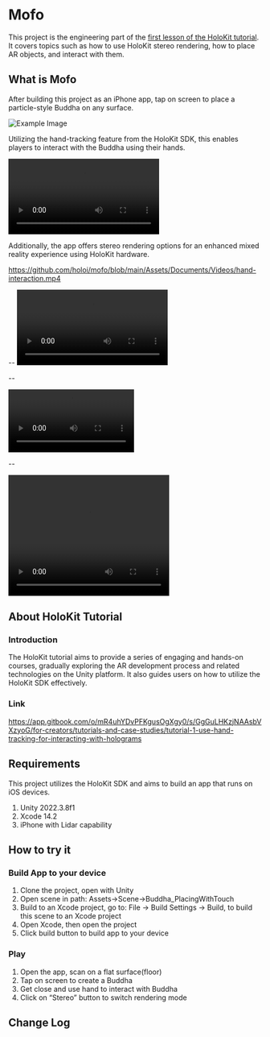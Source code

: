 # Mofo

This project is the engineering part of the [first lesson of the HoloKit tutorial](https://docs.holokit.io/for-creators/tutorials-and-case-studies/tutorial-1-use-hand-tracking-for-interacting-with-holograms). It covers topics such as how to use HoloKit stereo rendering, how to place AR objects, and interact with them.

## What is Mofo

After building this project as an iPhone app, tap on screen to place a particle-style Buddha on any surface.

![Example Image](https://github.com/holoi/mofo/blob/main/Assets/Documents/Images/stereo-rendering-mode.jpeg)


Utilizing the hand-tracking feature from the HoloKit SDK, this enables players to interact with the Buddha using their hands.

<video>
    <source src="https://youtu.be/spD09_W6lPg" type="video/mp4">
</video>


Additionally, the app offers stereo rendering options for an enhanced mixed reality experience using HoloKit hardware.

https://github.com/holoi/mofo/blob/main/Assets/Documents/Videos/hand-interaction.mp4

--
<video src='https://github.com/holoi/mofo/blob/main/Assets/Documents/Videos/hand-interaction.mp4' />

--

<video controls width="250">
  <source src="https://github.com/holoi/mofo/blob/main/Assets/Documents/Videos/hand-interaction.mp4" type="video/mp4" />
</video>

--

<video width="320" height="240" controls>
    <source src="https://github.com/holoi/mofo/blob/main/Assets/Documents/Videos/hand-interaction.mp4" type="video/mp4">
</video>

## About HoloKit Tutorial

### Introduction

The HoloKit tutorial aims to provide a series of engaging and hands-on courses, gradually exploring the AR development process and related technologies on the Unity platform. It also guides users on how to utilize the HoloKit SDK effectively.

### Link

https://app.gitbook.com/o/mR4uhYDvPFKgusOgXgy0/s/GgGuLHKzjNAAsbVXzyoG/for-creators/tutorials-and-case-studies/tutorial-1-use-hand-tracking-for-interacting-with-holograms

## Requirements

This project utilizes the HoloKit SDK and aims to build an app that runs on iOS devices.

1. Unity 2022.3.8f1
2. Xcode 14.2
3. iPhone with Lidar capability

## How to try it

### Build App to your device

1. Clone the project, open with Unity
2. Open scene in path: Assets->Scene->Buddha_PlacingWithTouch
3. Build to an Xcode project, go to: File -> Build Settings -> Build, to build this scene to an Xcode project
4. Open Xcode, then open the project
5. Click build button to build app to your device

### Play

1. Open the app, scan on a flat surface(floor)
2. Tap on screen to create a Buddha
3. Get close and use hand to interact with Buddha
4. Click on “Stereo” button to switch rendering mode

## Change Log
